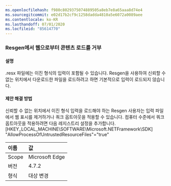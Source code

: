 ```yaml
---
ms.openlocfilehash: f980c8029375074889505a8eb7e8a65aaa8d74e4
ms.sourcegitcommit: e02d17b2cf9c1258dadda4810a5e6072a0089aee
ms.contentlocale: ko-KR
ms.lasthandoff: 07/01/2020
ms.locfileid: "85614770"
---
```

### <a name="resgen-refuses-to-load-content-from-the-web"></a>Resgen에서 웹으로부터 콘텐츠 로드를 거부

#### <a name="details"></a>설명

.resx 파일에는 이진 형식의 입력이 포함될 수 있습니다. Resgen을 사용하여 신뢰할 수 없는 위치에서 다운로드한 파일을 로드하려고 하면 기본적으로 입력이 로드되지 않습니다.

#### <a name="suggestion"></a>제안 해결 방법

신뢰할 수 없는 위치에서 이진 형식 입력을 로드해야 하는 Resgen 사용자는 입력 파일에서 웹 표시를 제거하거나 쿼크 옵트아웃을 적용할 수 있습니다. 컴퓨터 수준에서 쿼크 옵트아웃을 적용하려면 다음 레지스트리 설정을 추가합니다. [HKEY_LOCAL_MACHINE\SOFTWARE\Microsoft.NETFramework\SDK] &quot;AllowProcessOfUntrustedResourceFiles&quot;=&quot;true&quot;

| 이름    | 값       |
|:--------|:------------|
| Scope   | Microsoft Edge        |
| 버전 | 4.7.2       |
| 형식    | 대상 변경 |
